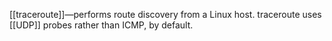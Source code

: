 [[traceroute]]—performs route discovery from a Linux host. traceroute uses [[UDP]] probes rather than ICMP, by default.